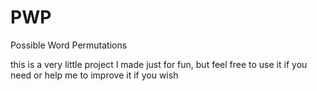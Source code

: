 # PWP
Possible Word Permutations

this is a very little project I made just for fun, but feel free to use it if you need or help me to improve it if you wish
